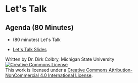 # Let's Talk 

## Agenda (80 Minutes)

- (80 minutes) Let's Talk 



- [Let's Talk Slides](https://docs.google.com/presentation/d/1NliYEFmlrnXpoicqSeGUal0p1ql5xYOKgfnXrSuWA9Q/edit#slide=id.gecef9e6f04_0_6)


Written by Dr. Dirk Colbry, Michigan State University
<a rel="license" href="http://creativecommons.org/licenses/by-nc/4.0/"><img alt="Creative Commons License" style="border-width:0" src="https://i.creativecommons.org/l/by-nc/4.0/88x31.png" /></a><br />This work is licensed under a <a rel="license" href="http://creativecommons.org/licenses/by-nc/4.0/">Creative Commons Attribution-NonCommercial 4.0 International License</a>.
